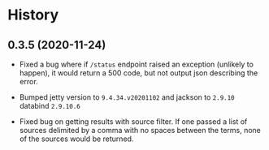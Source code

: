History
========

0.3.5 (2020-11-24)
------------------

* Fixed a bug where if `/status` endpoint raised an exception (unlikely to happen), it
  would return a 500 code, but not output json describing the error.

* Bumped jetty version to `9.4.34.v20201102` and jackson to `2.9.10` databind `2.9.10.6`

* Fixed bug on getting results with source filter. If one passed a list of sources delimited
  by a comma with no spaces between the terms, none of the sources would be returned.


